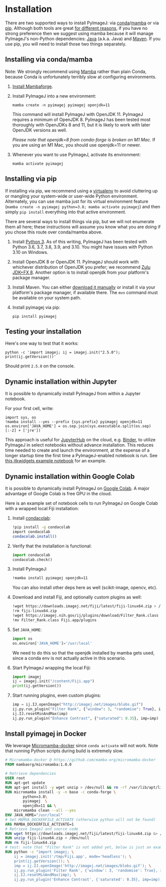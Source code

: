 # Installation

There are two supported ways to install PyImageJ: via
[conda](https://conda.io/)/[mamba](https://mamba.readthedocs.io/) or via
[pip](https://packaging.python.org/guides/tool-recommendations/).
Although both tools are great
[for different reasons](https://www.anaconda.com/blog/understanding-conda-and-pip),
if you have no strong preference then we suggest using mamba because it will
manage PyImageJ's non-Python dependencies:
[Java](https://www.azul.com/downloads/?version=java-8-lts&package=jdk#zulu) (a.k.a. Java) and
[Maven](https://maven.apache.org/install.html). If you use pip, you will need to install
those two things separately.

## Installing via conda/mamba

Note: We strongly recommend using
[Mamba](https://mamba.readthedocs.io/en/latest/user_guide/mamba.html) rather
than plain Conda, because Conda is unfortunately terribly slow at configuring
environments.

1. [Install Mambaforge](https://github.com/conda-forge/miniforge#mambaforge).

2. Install PyImageJ into a new environment:
   ```
   mamba create -n pyimagej pyimagej openjdk=11
   ```

   This command will install PyImageJ with OpenJDK 11. PyImageJ requires a
   minimum of OpenJDK 8. PyImageJ has been tested most thoroughly with OpenJDKs
   8 and 11, but it is likely to work with later OpenJDK versions as well.

   *Please note that openjdk=8 from conda-forge is broken on M1 Mac.*
   If you are using an M1 Mac, you should use openjdk=11 or newer.

3. Whenever you want to use PyImageJ, activate its environment:
   ```
   mamba activate pyimagej
   ```

## Installing via pip

If installing via pip, we recommend using a
[virtualenv](https://virtualenv.pypa.io/) to avoid cluttering up or mangling
your system-wide or user-wide Python environment. Alternately, you can use
mamba just for its virtual environment feature (`mamba create -n pyimagej
python=3.8; mamba activate pyimagej`) and then simply `pip install` everything
into that active environment.

There are several ways to install things via pip, but we will not enumerate
them all here; these instructions will assume you know what you are doing if
you chose this route over conda/mamba above.

1. Install [Python 3](https://python.org/). As of this writing, PyImageJ has
   been tested with Python 3.6, 3.7, 3.8, 3.9, and 3.10.
   You might have issues with Python 3.10 on Windows.

2. Install OpenJDK 8 or OpenJDK 11. PyImageJ should work with whichever
   distribution of OpenJDK you prefer; we recommend
   [Zulu JDK+FX 8](https://www.azul.com/downloads/zulu-community/?version=java-8-lts&package=jdk-fx).
   Another option is to install openjdk from your platform's package manager.

3. Install Maven. You can either
   [download it manually](https://maven.apache.org/) or install it via your
   platform's package manager, if available there. The `mvn` command must be
   available on your system path.

4. Install pyimagej via pip:
   ```
   pip install pyimagej
   ```

## Testing your installation

Here's one way to test that it works:
```
python -c 'import imagej; ij = imagej.init("2.5.0"); print(ij.getVersion())'
```
Should print `2.5.0` on the console.

## Dynamic installation within Jupyter

It is possible to dynamically install PyImageJ from within a Jupyter notebook.

For your first cell, write:
```
import sys, os
!mamba install --yes --prefix {sys.prefix} pyimagej openjdk=11
os.environ['JAVA_HOME'] = os.sep.join(sys.executable.split(os.sep)[:-2] + ['jre'])
```

This approach is useful for [JupyterHub](https://jupyter.org/hub) on the cloud,
e.g. [Binder](https://mybinder.org/), to utilize PyImageJ in select notebooks
without advance installation. This reduces time needed to create and launch the
environment, at the expense of a longer startup time the first time a
PyImageJ-enabled notebook is run. See [this itkwidgets example
notebook](https://github.com/InsightSoftwareConsortium/itkwidgets/blob/v0.24.2/examples/ImageJImgLib2.ipynb)
for an example.

## Dynamic installation within Google Colab

It is possible to dynamically install PyImageJ on
[Google Colab](https://colab.research.google.com/).
A major advantage of Google Colab is free GPU in the cloud.

Here is an example set of notebook cells to run PyImageJ
on Google Colab with a wrapped local Fiji installation:

1.  Install [condacolab](https://pypi.org/project/condacolab/):
    ```bash
    !pip install -q condacolab
    import condacolab
    condacolab.install()
    ```

2.  Verify that the installation is functional:
    ```python
    import condacolab
    condacolab.check()
    ```

3.  Install PyImageJ:
    ```bash
    !mamba install pyimagej openjdk=11
    ```
    You can also install other deps here as well (scikit-image, opencv, etc).

4.  Download and install Fiji, and optionally custom plugins as well:
    ```bash
    !wget https://downloads.imagej.net/fiji/latest/fiji-linux64.zip > /dev/null && unzip fiji-linux64.zip > /dev/null
    !rm fiji-linux64.zip
    !wget https://imagej.nih.gov/ij/plugins/download/Filter_Rank.class > /dev/null
    !mv Filter_Rank.class Fiji.app/plugins
    ```

5.  Set `JAVA_HOME`:
    ```python
    import os
    os.environ['JAVA_HOME']='/usr/local'
    ```
    We need to do this so that the openjdk installed by mamba gets used,
    since a conda env is not actually active in this scenario.

6.  Start PyImageJ wrapping the local Fiji:
    ```python
    import imagej
    ij = imagej.init("/content/Fiji.app")
    print(ij.getVersion())
    ```

7.  Start running plugins, even custom plugins:
    ```python
    imp = ij.IJ.openImage("http://imagej.net/images/blobs.gif")
    ij.py.run_plugin("Filter Rank", {"window": 3, "randomise": True}, imp=imp)
    ij.IJ.resetMinAndMax(imp)
    ij.py.run_plugin("Enhance Contrast", {"saturated": 0.35}, imp=imp)
    ```
## Install pyimagej in Docker
We leverage [Micromamba-docker](https://github.com/mamba-org/micromamba-docker) since `conda activate` will not work. Note that running Python scripts during build is extremely slow.
```dockerfile
# Micromamba-docker @ https://github.com/mamba-org/micromamba-docker
FROM mambaorg/micromamba:1.0.0

# Retrieve dependencies
USER root
RUN apt-get update
RUN apt-get install -y wget unzip > /dev/null && rm -rf /var/lib/apt/lists/* > /dev/null
RUN micromamba install -y -n base -c conda-forge \
        python=3.8\
        pyimagej  \
        openjdk=11 && \
    micromamba clean --all --yes
ENV JAVA_HOME="/usr/local"
# Set MAMVA_DOCKERFILE_ACTIVATE (otherwise python will not be found)
ARG MAMBA_DOCKERFILE_ACTIVATE=1  
# Retrieve ImageJ and source code
RUN wget https://downloads.imagej.net/fiji/latest/fiji-linux64.zip &> /dev/null
RUN unzip fiji-linux64.zip > /dev/null
RUN rm fiji-linux64.zip
# test: note that "Filter Rank" is not added yet, below is just an example.
RUN python -c "import imagej; \
    ij = imagej.init('/tmp/Fiji.app', mode='headless'); \
    print(ij.getVersion()); \
    imp = ij.IJ.openImage('http://imagej.net/images/blobs.gif'); \
    ij.py.run_plugin('Filter Rank', {'window': 3, 'randomise': True}, imp=imp); \
    ij.IJ.resetMinAndMax(imp); \
    ij.py.run_plugin('Enhance Contrast', {'saturated': 0.35}, imp=imp);"
```
